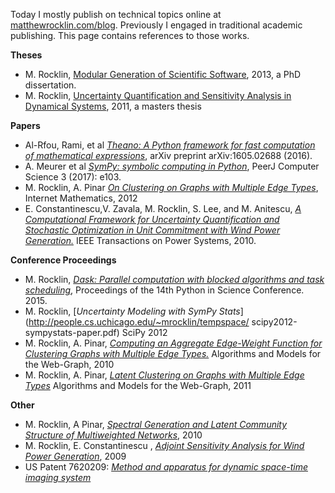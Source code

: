 Today I mostly publish on technical topics online at
[matthewrocklin.com/blog](https://matthewrocklin.com/blog).
Previously I engaged in traditional academic publishing.
This page contains references to those works.

**Theses**

-   M. Rocklin, [Modular Generation of Scientific Software](http://people.cs.uchicago.edu/~mrocklin/storage/dissertation.pdf),
    2013, a PhD dissertation.
-   M. Rocklin, [Uncertainty Quantification and Sensitivity Analysis in Dynamical Systems](http://people.cs.uchicago.edu/~mrocklin/masters.html),
    2011, a masters thesis

**Papers**

-   Al-Rfou, Rami, et al [*Theano: A Python framework for fast computation of mathematical expressions*](https://arxiv.org/pdf/1605.02688.pdf), arXiv preprint arXiv:1605.02688 (2016).
-   A. Meurer et al [*SymPy: symbolic computing in Python*](https://peerj.com/articles/cs-103/), PeerJ Computer Science 3 (2017): e103.
-   M. Rocklin, A. Pinar [*On Clustering on Graphs with Multiple Edge Types*](http://arxiv.org/pdf/1109.1605), Internet Mathematics, 2012
-   E. Constantinescu,V. Zavala, M. Rocklin, S. Lee, and M. Anitescu,
    [*A Computational Framework for Uncertainty Quantification and Stochastic Optimization in Unit Commitment with Wind Power Generation.*](http://www.mcs.anl.gov/uploads/cels/papers/P1681.pdf) IEEE
    Transactions on Power Systems, 2010.

**Conference Proceedings**

-   M. Rocklin, [*Dask: Parallel computation with blocked algorithms and task scheduling*](http://conference.scipy.org/proceedings/scipy2015/pdfs/matthew_rocklin.pdf),
    Proceedings of the 14th Python in Science Conference. 2015.
-   M. Rocklin, [*Uncertainty Modeling with SymPy Stats*](http://people.cs.uchicago.edu/~mrocklin/tempspace/
    scipy2012-sympystats-paper.pdf) SciPy 2012
-   M. Rocklin, A. Pinar, [*Computing an Aggregate Edge-Weight Function for Clustering Graphs with Multiple Edge
    Types.*](http://arxiv.org/pdf/1103.0368) Algorithms and Models for the Web-Graph, 2010
-   M. Rocklin, A. Pinar, [*Latent Clustering on Graphs with Multiple Edge Types*](https://csmr.ca.sandia.gov/~apinar/papers/waw11.pdf) Algorithms and Models for the Web-Graph, 2011

**Other**

-   M. Rocklin, A Pinar, [*Spectral Generation and Latent Community Structure of Multiweighted Networks*](http://people.cs.uchicago.edu/~mrocklin/papers/winPaper.pdf), 2010
-   M. Rocklin, E. Constantinescu , [*Adjoint Sensitivity Analysis for Wind Power Generation*](http://www.mcs.anl.gov/uploads/cels/papers/P1704.pdf), 2009
-   US Patent 7620209: [*Method and apparatus for dynamic space-time imaging system*](http://www.google.com/patents/US20060082590)
